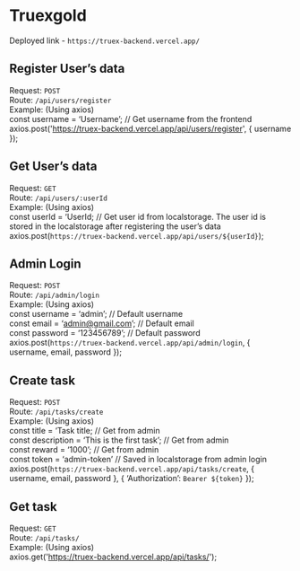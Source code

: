 # Truexgold

Deployed link - `https://truex-backend.vercel.app/`

## Register User’s data
Request: `POST`  
Route: `/api/users/register`  
Example: (Using axios)  
const username = ‘Username’; // Get username from the frontend  
axios.post('https://truex-backend.vercel.app/api/users/register', { username });  

## Get User’s data
Request: `GET`  
Route: `/api/users/:userId`  
Example: (Using axios)  
const userId = ‘UserId; // Get user id from localstorage. The user id is stored in the localstorage after registering the user’s data  
axios.post(`https://truex-backend.vercel.app/api/users/${userId}`);  

## Admin Login
Request: `POST`  
Route: `/api/admin/login`  
Example: (Using axios)  
const username = ‘admin’; // Default username  
const email = ‘admin@gmail.com’; // Default email  
const password = ‘123456789’; // Default password  
axios.post(`https://truex-backend.vercel.app/api/admin/login`, { username, email, password });  

## Create task
Request: `POST`  
Route: `/api/tasks/create`  
Example: (Using axios)  
const title = ‘Task title; // Get from admin  
const description = ‘This is the first task’; // Get from admin  
const reward = ‘1000’; // Get from admin  
const token = ‘admin-token’ // Saved in localstorage from admin login  
axios.post(`https://truex-backend.vercel.app/api/tasks/create`, { username, email, password }, { ‘Authorization’: `Bearer ${token}` });  

## Get task
Request: `GET`  
Route: `/api/tasks/`  
Example: (Using axios)  
axios.get('https://truex-backend.vercel.app/api/tasks/');  